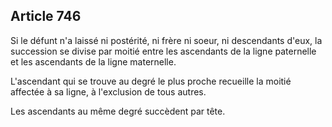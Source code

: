 Article 746
----
Si le défunt n'a laissé ni postérité, ni frère ni soeur, ni descendants d'eux,
la succession se divise par moitié entre les ascendants de la ligne paternelle
et les ascendants de la ligne maternelle.

L'ascendant qui se trouve au degré le plus proche recueille la moitié affectée à
sa ligne, à l'exclusion de tous autres.

Les ascendants au même degré succèdent par tête.

